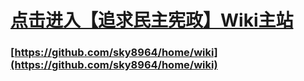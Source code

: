 # [点击进入【追求民主宪政】Wiki主站](https://github.com/sky8964/home/wiki)
### [https://github.com/sky8964/home/wiki](https://github.com/sky8964/home/wiki)
